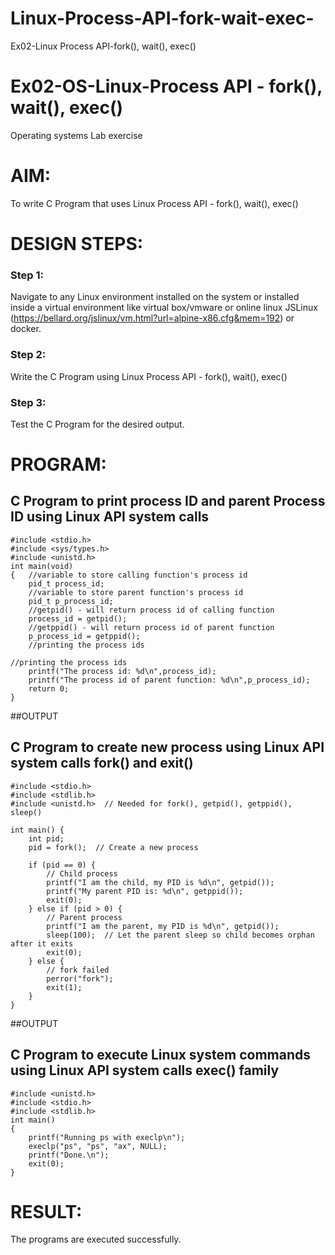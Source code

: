 # Linux-Process-API-fork-wait-exec-
Ex02-Linux Process API-fork(), wait(), exec()
# Ex02-OS-Linux-Process API - fork(), wait(), exec()
Operating systems Lab exercise


# AIM:
To write C Program that uses Linux Process API - fork(), wait(), exec()

# DESIGN STEPS:

### Step 1:

Navigate to any Linux environment installed on the system or installed inside a virtual environment like virtual box/vmware or online linux JSLinux (https://bellard.org/jslinux/vm.html?url=alpine-x86.cfg&mem=192) or docker.

### Step 2:

Write the C Program using Linux Process API - fork(), wait(), exec()

### Step 3:

Test the C Program for the desired output. 

# PROGRAM:

## C Program to print process ID and parent Process ID using Linux API system calls
```
#include <stdio.h>
#include <sys/types.h>
#include <unistd.h>
int main(void)
{	//variable to store calling function's process id
	pid_t process_id;
	//variable to store parent function's process id
	pid_t p_process_id;
	//getpid() - will return process id of calling function
	process_id = getpid();
	//getppid() - will return process id of parent function
	p_process_id = getppid();
	//printing the process ids

//printing the process ids
	printf("The process id: %d\n",process_id);
	printf("The process id of parent function: %d\n",p_process_id);
	return 0;
}
```












##OUTPUT








## C Program to create new process using Linux API system calls fork() and exit()
```
#include <stdio.h>
#include <stdlib.h>
#include <unistd.h>  // Needed for fork(), getpid(), getppid(), sleep()

int main() {
    int pid;
    pid = fork();  // Create a new process

    if (pid == 0) {
        // Child process
        printf("I am the child, my PID is %d\n", getpid());
        printf("My parent PID is: %d\n", getppid());
        exit(0);
    } else if (pid > 0) {
        // Parent process
        printf("I am the parent, my PID is %d\n", getpid());
        sleep(100);  // Let the parent sleep so child becomes orphan after it exits
        exit(0);
    } else {
        // fork failed
        perror("fork");
        exit(1);
    }
}
```







##OUTPUT



## C Program to execute Linux system commands using Linux API system calls exec() family
```
#include <unistd.h>
#include <stdio.h>
#include <stdlib.h>
int main()
{
	printf("Running ps with execlp\n");
	execlp("ps", "ps", "ax", NULL);
	printf("Done.\n");
	exit(0);
}
```















# RESULT:
The programs are executed successfully.
